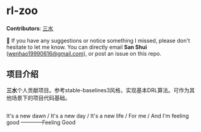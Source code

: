 # rl-zoo

**Contributors**: [三水](https://github.com/TaciturnMute)

:bell: If you have any suggestions or notice something I missed, please don't hesitate to let me know. You can directly email **San Shui** (wenhao19990616@gmail.com), or post an issue on this repo.


## 项目介绍

**三水**个人贡献项目。参考stable-baselines3风格，实现基本DRL算法。可作为其他场景下的项目代码基础。


## 
It's a new dawn / It's a new day / It's a new life / For me / And I'm feeling good  ————Feeling Good
